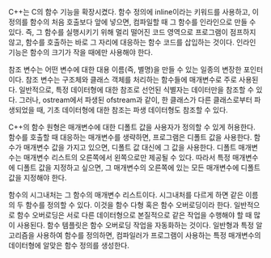 C++는 C의 함수 기능을 확장시켰다. 함수 정의에 inline이라는 키워드를 사용하고, 이 정의를 함수의 처음 호출보다 앞에 넣으면, 컴파일할 때 그 함수를 인라인으로 만들 수 있다. 즉, 그 함수를 실행시키기 위해 멀리 떨어진 코드 영역으로 프로그램이 점프하지 않고, 함수를 호출하는 바로 그 자리에 대응하는 함수 코드를 삽입하는 것이다. 인라인 기능은 함수의 크기가 작을 때에만 사용해야 한다.

참조 변수는 어떤 변수에 대한 대용 이름(즉, 별명)을 만들 수 있는 일종의 변장한 포인터이다. 참조 변수는 구조체와 클래스 객체를 처리하는 함수들에 매개변수로 주로 사용된다. 일반적으로, 특정 데이터형에 대한 참조로 선언된 식별자는 데이터만을 참조할 수 있다. 그러나, ostream에서 파생된 ofstream과 같이, 한 클래스가 다른 클래스로부터 파생되었을 때, 기초 데이터형에 대한 참조는 파생 데이터형도 참조할 수 있다.

C++의 함수 원형은 매개변수에 대한 디폴트 값을 사용자가 정의할 수 있게 허용한다. 함수를 호출할 때 대응하는 매개변수를 생략하면, 프로그램은 디폴트 값을 사용한다. 함수가 매개변수 값을 가지고 있으면, 디폴트 값 대신에 그 값을 사용한다. 디폴트 매개변수는 매개변수 리스트의 오른쪽에서 왼쪽으로만 제공될 수 있다. 따라서 특정 매개변수에 디폴트 값을 지정하고 싶으면, 그 매개변수의 오른쪽에 있는 모든 매개변수에 디폴트 값을 지정해야 한다.

함수의 시그내처는 그 함수의 매개변수 리스트이다. 시그내처를 다르게 하면 같은 이름의 두 함수를 정의할 수 있다. 이것을 함수 다형 혹은 함수 오버로딩이라 한다. 일반적으로 함수 오버로딩은 서로 다른 데이터형으로 본질적으로 같은 작업을 수행해야 할 때 많이 사용된다. 함수 템플릿은 함수 오버로딩 작업을 자동화하는 것이다. 일반형과 특정 알고리즘을 사용하여 함수를 정의하면, 컴파일러가 프로그램이 사용하는 특정 매개변수의 데이터형에 알맞은 함수 정의를 생성한다.